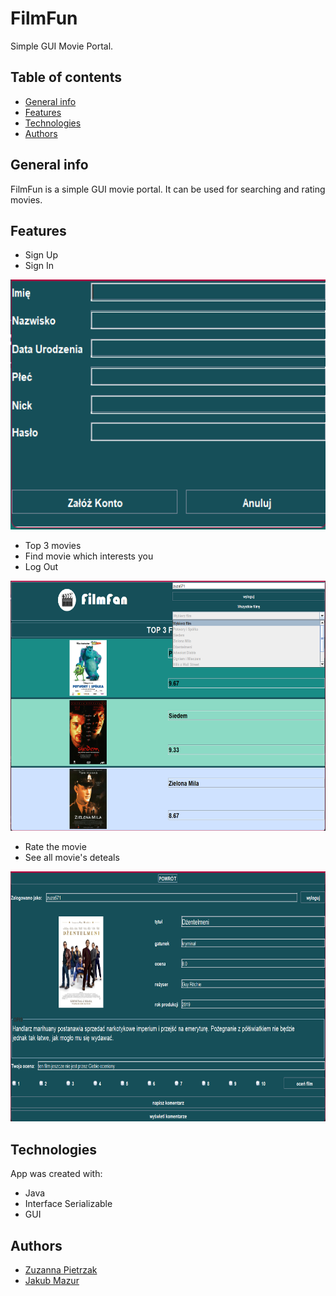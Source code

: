 # FilmFun
Simple GUI Movie Portal.

## Table of contents
* [General info](#general-info)
* [Features](#features)
* [Technologies](#technologies)
* [Authors](#authors)

## General info
FilmFun is a simple GUI movie portal. It can be used for searching and rating movies.

## Features
- Sign Up 
- Sign In

<img src="./images/register.png" data-canonical-src="./images/register_page.png" width="650" height="400"/>

- Top 3 movies
- Find movie which interests you
- Log Out

<img src="./images/main.png" data-canonical-src="./images/main_page.png" width="650" height="400"/>

- Rate the movie
- See all movie's deteals

<img src="./images/movie.png" data-canonical-src="./images/movie_page.png" width="650" height="400"/>

## Technologies
App was created with:
- Java 
- Interface Serializable 
- GUI

## Authors 
- [Zuzanna Pietrzak](https://github.com/zuza571)
- [Jakub Mazur](https://github.com/JakubMazur965)
